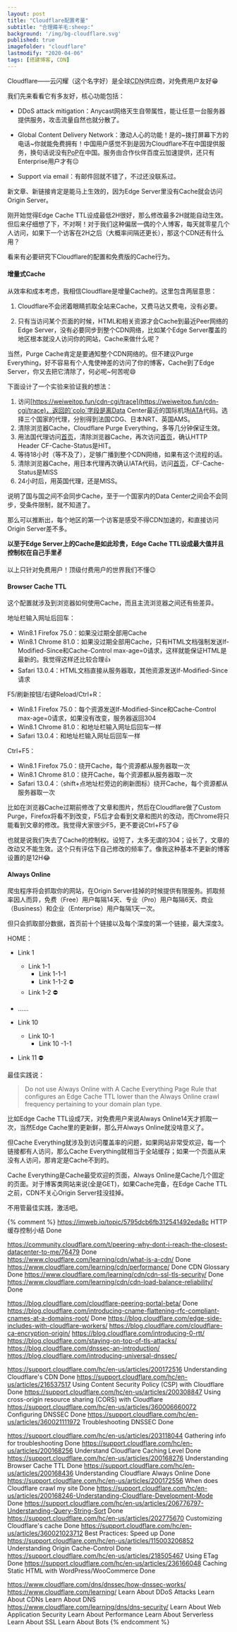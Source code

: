 ```yaml
---
layout: post
title: "Cloudflare配置考量"
subtitle: "合理薅羊毛:sheep:"
background: '/img/bg-cloudflare.svg'
published: true
imagefolder: "cloudflare"
lastmodify: "2020-04-06"
tags: [搭建博客, CDN]
---
```


Cloudflare——云闪耀（这个名字好）是全球<abbr title="Content Delivery Network">CDN</abbr>供应商，对免费用户友好:grin:

我们先来看看它有多友好，核心功能包括：

- DDoS attack mitigation：Anycast网络天生自带属性，能让任意一台服务器提供服务，攻击流量自然也就分散了。

- Global Content Delivery Network：激动人心的功能！是的~拨打屏幕下方的电话~你就能免费拥有！中国用户感觉不到是因为Cloudflare不在中国提供服务，换句话说没有<abbr title="Points of Presence">PoP</abbr>在中国。服务由合作伙伴百度云加速提供，还只有Enterprise用户才有:expressionless:

- Support via email：有邮件回就不错了，不过还没联系过。

新文章、新链接肯定是能马上生效的，因为Edge Server里没有Cache就会访问Origin Server。

刚开始觉得Edge Cache TTL设成最低2H很好，那么修改最多2H就能自动生效。但后来仔细想了下，不对啊！对于我们这种偏居一偶的个人博客，每天就零星几个人访问，如果下一个访客在2H之后（大概率间隔还更长），那这个CDN还有什么用？

看来有必要研究下Cloudflare的配置和免费版的Cache行为。

#### 增量式Cache

从效率和成本考虑，我相信Cloudflare是增量Cache的。这里包含两层意思：

1. Cloudflare不会闭着眼睛抓取全站来Cache，又费马达又费电，没有必要。

2. 只有当访问某个页面的时候，HTML和相关资源才会Cache到最近Peer网络的Edge Server，没有必要同步到整个CDN网络，比如某个Edge Server覆盖的地区根本就没人访问你的网站，Cache来做什么呢？

当然，Purge Cache肯定是要通知整个CDN网络的。但不建议Purge Everything，好不容易有个人鬼使神差的访问了你的博客，Cache到了Edge Server，你又去把它清除了，何必呢~何苦呢:smile:

下面设计了一个实验来验证我的想法：

1. 访问[https://weiweitop.fun/cdn-cgi/trace](https://weiweitop.fun/cdn-cgi/trace)，返回的`colo`字段是离Data Center最近的国际机场[<abbr title="International Air Transport Association">IATA</abbr>](https://baike.baidu.com/item/%E6%9C%BA%E5%9C%BA%E4%BB%A3%E7%A0%81/1235719)代码。选择三个国家的代理，分别得到法国CDG、日本NRT、英国AMS。
2. 清除浏览器Cache，Cloudflare Purge Everything，多等几分钟保证生效。
3. 用法国代理访问[首页](https://weiweitop.fun)，清除浏览器Cache，再次访问[首页](https://weiweitop.fun)，确认HTTP Header CF-Cache-Status是HIT。
4. 等待18小时（等不及了），足够广播到整个CDN网络，如果有这个流程的话。
5. 清除浏览器Cache，用日本代理再次确认IATA代码，访问[首页](https://weiweitop.fun)，CF-Cache-Status是MISS
6. 24小时后，用英国代理，还是MISS。

说明了国与国之间不会同步Cache，至于一个国家内的Data Center之间会不会同步，受条件限制，就不知道了。

那么可以推断出，每个地区的第一个访客是感受不得CDN加速的，和直接访问Origin Server差不多。

**以至于Edge Server上的Cache是如此珍贵，Edge Cache TTL设成最大值​并且​控制权​在​自己​手里:v:**

以上只针对免费用户！顶级付费用户的世界我们不懂:wink:

#### Browser Cache TTL

这个配置就涉及到浏览器如何使用Cache，而且主流浏览器之间还有些差异。

地址栏输入网址后回车：

- Win8.1 Firefox 75.0：如果没过期全部用Cache
- Win8.1 Chrome 81.0：如果没过期全部用Cache，只有HTML文档强制发送If-Modified-Since和Cache-Control max-age=0请求，这样就能保证HTML是最新的。我觉得这样还比较合理:+1:
- Safari 13.0.4：HTML文档直接从服务器取，其他资源发送If-Modified-Since请求

F5/刷新按钮/右键Reload/Ctrl+R：

- Win8.1 Firefox 75.0：每个资源发送If-Modified-Since和Cache-Control max-age=0请求，如果没有改变，服务器返回304
- Win8.1 Chrome 81.0：和地址栏输入网址后回车一样
- Safari 13.0.4：和地址栏输入网址后回车一样

Ctrl+F5：

- Win8.1 Firefox 75.0：绕开Cache，每个资源都从服务器取一次
- Win8.1 Chrome 81.0：绕开Cache，每个资源都从服务器取一次
- Safari 13.0.4：（shift+点地址栏旁边的刷新图标）绕开Cache，每个资源都从服务器取一次

比如在浏览器Cache过期前修改了文章和图片，然后在Cloudflare做了Custom Purge，Firefox将看不到改变，F5后才会看到文章和图片的改动，而Chrome将只能看到文章的修改。我觉得大家很少F5，更不要说Ctrl+F5了:laughing:

也就是说我们失去了Cache的控制权。设短了，太多无谓的304；设长了，文章的改动又不能生效。这个只有评估下自己修改的频率了。像我这种基本不更新的博客设置的是12H:joy:

#### Always Online

爬虫程序将会抓取你的网站，在Origin Server挂掉的时候提供有限服务。抓取频率因人而异，免费（Free）用户每隔14天、专业（Pro）用户每隔6天、商业（Business）和企业（Enterprise）用户每隔1天一次。

但只会抓取部分数据，首页前十个链接以及每个深度的第一个链接，最大深度3。

HOME：
- Link 1
  - Link 1-1
    - Link 1-1-1
    - Link 1-1-2 :no_entry:
  - Link 1-2 :no_entry:

- ……
- Link 10
  - Link 10-1
    - Link 10 -1-1
- Link 11 :no_entry:

最佳实践说：

> Do not use Always Online with A Cache Everything Page Rule that configures an Edge Cache TTL lower than the Always Online crawl frequency pertaining to your domain plan type.

比如Edge Cache TTL设成7天，对免费用户来说Always Online14天才抓取一次，当然Edge Cache里的更新鲜，那么开Always Online就没啥意义了。

但Cache Everything就涉及到访问覆盖率的问题，如果网站非常受欢迎，每一个链接都有人访问，那么Cache Everything就相当于全站缓存；如果一个页面从来没有人访问，那肯定是Cache不到的。

Cache Everything是Cache最受欢迎的页面，Always Online是Cache几个固定的页面。对于博客类网站来说(全是GET)，如果Cache完备，在Edge Cache TTL之前，CDN不关心Origin Server挂没挂掉。

不用管最佳实践，激活吧。

{% comment %}
https://imweb.io/topic/5795dcb6fb312541492eda8c HTTP缓存控制小结  Done

https://community.cloudflare.com/t/peering-why-dont-i-reach-the-closest-datacenter-to-me/76479 Done
https://www.cloudflare.com/learning/cdn/what-is-a-cdn/                                         Done
https://www.cloudflare.com/learning/cdn/performance/                                           Done
CDN Glossary                                                           Done
https://www.cloudflare.com/learning/cdn/cdn-ssl-tls-security/          Done
https://www.cloudflare.com/learning/cdn/cdn-load-balance-reliability/  Done



https://blog.cloudflare.com/cloudflare-peering-portal-beta/                 Done
https://blog.cloudflare.com/introducing-cname-flattening-rfc-compliant-cnames-at-a-domains-root/  Done
https://blog.cloudflare.com/edge-side-includes-with-cloudflare-workers/
https://blog.cloudflare.com/cloudflare-ca-encryption-origin/
https://blog.cloudflare.com/introducing-0-rtt/
https://blog.cloudflare.com/staying-on-top-of-tls-attacks/
https://blog.cloudflare.com/dnssec-an-introduction/
https://blog.cloudflare.com/introducing-universal-dnssec/

https://support.cloudflare.com/hc/en-us/articles/200172516 Understanding Cloudflare's CDN                             Done
https://support.cloudflare.com/hc/en-us/articles/216537517 Using Content Security Policy (CSP) with Cloudflare        Done
https://support.cloudflare.com/hc/en-us/articles/200308847 Using cross-origin resource sharing (CORS) with Cloudflare
https://support.cloudflare.com/hc/en-us/articles/360006660072 Configuring DNSSEC                                      Done
https://support.cloudflare.com/hc/en-us/articles/360021111972 Troubleshooting DNSSEC                                  Done

https://support.cloudflare.com/hc/en-us/articles/203118044 Gathering info for troubleshooting          Done
https://support.cloudflare.com/hc/en-us/articles/200168256 Understand Cloudflare Caching Level         Done
https://support.cloudflare.com/hc/en-us/articles/200168276 Understanding Browser Cache TTL             Done
https://support.cloudflare.com/hc/en-us/articles/200168436 Understanding Cloudflare Always Online      Done
https://support.cloudflare.com/hc/en-us/articles/200172556 When does Cloudflare crawl my site          Done
https://support.cloudflare.com/hc/en-us/articles/200168246-Understanding-Cloudflare-Development-Mode   Done
https://support.cloudflare.com/hc/en-us/articles/206776797-Understanding-Query-String-Sort             Done
https://support.cloudflare.com/hc/en-us/articles/202775670 Customizing Cloudflare's cache              Done
https://support.cloudflare.com/hc/en-us/articles/360021023712 Best Practices: Speed up                 Done
https://support.cloudflare.com/hc/en-us/articles/115003206852 Understanding Origin Cache-Control       Done
https://support.cloudflare.com/hc/en-us/articles/218505467 Using ETag                                  Done
https://support.cloudflare.com/hc/en-us/articles/236166048 Caching Static HTML with WordPress/WooCommerce Done


https://www.cloudflare.com/dns/dnssec/how-dnssec-works/
https://www.cloudflare.com/learning/
 Learn About DDoS Attacks
 Learn About CDNs
 Learn About DNS https://www.cloudflare.com/learning/dns/dns-security/
 Learn About Web Application Security
 Learn About Performance
 Learn About Serverless
 Learn About SSL
 Learn About Bots
{% endcomment %}